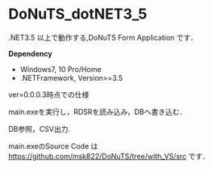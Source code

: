 # DoNuTS_dotNET3_5
.NET3.5 以上で動作する,DoNuTS Form Application です．


<b>
Dependency
</b>
<ul>
<li>
Windows7, 10 Pro/Home
</li>
<li>
.NETFramework, Version>=3.5
</li>
</ul>


ver=0.0.0.3時点での仕様

main.exeを実行し，RDSRを読み込み，DBへ書き込む．

DB参照，CSV出力.

main.exeのSource Code は　https://github.com/msk822/DoNuTS/tree/with_VS/src
です．
